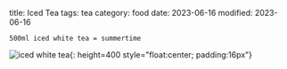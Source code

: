 title: Iced Tea
tags: tea
category: food
date: 2023-06-16
modified: 2023-06-16

`500ml iced white tea = summertime`

<!-- PELICAN_END_SUMMARY -->

![iced white tea]({static}/images/2023/IMG_7086.jpeg){: height=400 style="float:center; padding:16px"}
